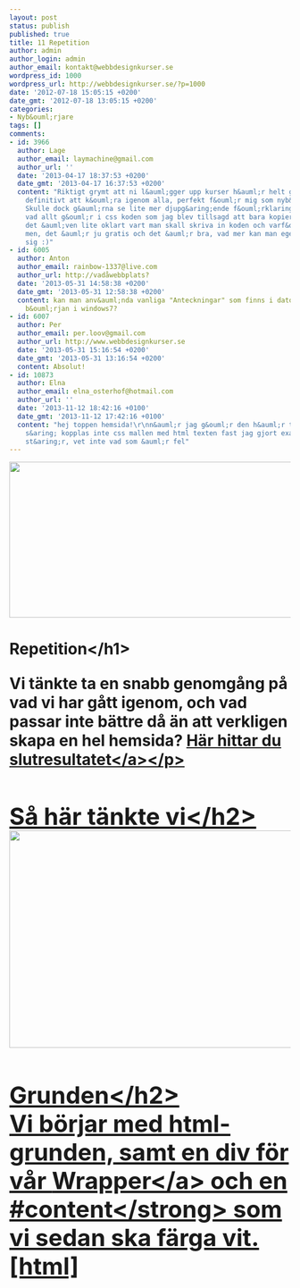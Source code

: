 ```yaml
---
layout: post
status: publish
published: true
title: 11 Repetition
author: admin
author_login: admin
author_email: kontakt@webbdesignkurser.se
wordpress_id: 1000
wordpress_url: http://webbdesignkurser.se/?p=1000
date: '2012-07-18 15:05:15 +0200'
date_gmt: '2012-07-18 13:05:15 +0200'
categories:
- Nyb&ouml;rjare
tags: []
comments:
- id: 3966
  author: Lage
  author_email: laymachine@gmail.com
  author_url: ''
  date: '2013-04-17 18:37:53 +0200'
  date_gmt: '2013-04-17 16:37:53 +0200'
  content: "Riktigt grymt att ni l&auml;gger upp kurser h&auml;r helt gratis! Kommer
    definitivt att k&ouml;ra igenom alla, perfekt f&ouml;r mig som nyb&ouml;rjare.
    Skulle dock g&auml;rna se lite mer djupg&aring;ende f&ouml;rklaringar. Till exempel
    vad allt g&ouml;r i css koden som jag blev tillsagd att bara kopiera. Ibland &auml;r
    det &auml;ven lite oklart vart man skall skriva in koden och varf&ouml;r. \r\n\r\nMen
    men, det &auml;r ju gratis och det &auml;r bra, vad mer kan man egentligen f&ouml;rv&auml;nta
    sig :)"
- id: 6005
  author: Anton
  author_email: rainbow-1337@live.com
  author_url: http://vadåwebbplats?
  date: '2013-05-31 14:58:38 +0200'
  date_gmt: '2013-05-31 12:58:38 +0200'
  content: kan man anv&auml;nda vanliga "Anteckningar" som finns i datorn fr&aring;n
    b&ouml;rjan i windows7?
- id: 6007
  author: Per
  author_email: per.loov@gmail.com
  author_url: http://www.webbdesignkurser.se
  date: '2013-05-31 15:16:54 +0200'
  date_gmt: '2013-05-31 13:16:54 +0200'
  content: Absolut!
- id: 10873
  author: Elna
  author_email: elna_osterhof@hotmail.com
  author_url: ''
  date: '2013-11-12 18:42:16 +0100'
  date_gmt: '2013-11-12 17:42:16 +0100'
  content: "hej toppen hemsida!\r\nn&auml;r jag g&ouml;r den h&auml;r test hemsidan
    s&aring; kopplas inte css mallen med html texten fast jag gjort exakt som det
    st&aring;r, vet inte vad som &auml;r fel"
---
```

<p><img src="http:&#47;&#47;webbdesignkurser.se&#47;wp-content&#47;uploads&#47;2012&#47;07&#47;repitition.png" alt="" title="" width="695" height="279" class="alignnone size-full wp-image-1040" &#47;><br&#47;><br&#47;></p>
<h1>Repetition<&#47;h1></p>
<p>Vi t&auml;nkte ta en snabb genomg&aring;ng p&aring; vad vi har g&aring;tt igenom, och vad passar inte b&auml;ttre d&aring; &auml;n att verkligen skapa en hel hemsida? <a href="&#47;nyborjare-slutresultat&#47;">H&auml;r hittar du slutresultatet<&#47;a><&#47;p><br&#47;><br&#47;></p>
<h2>S&aring; h&auml;r t&auml;nkte vi<&#47;h2><br />
<img src="http:&#47;&#47;webbdesignkurser.se&#47;wp-content&#47;uploads&#47;2013&#47;02&#47;repetition-f&ouml;rklaring1.png" alt="" title="" width="695" height="389" class="alignnone size-full wp-image-1051" &#47;></p>
<h2>Grunden<&#47;h2><br />
Vi b&ouml;rjar med html-grunden, samt en div f&ouml;r v&aring;r <a href="&#47;nyborjare-wrapper&#47;" target="_blank">Wrapper<&#47;a> och en <strong>#content<&#47;strong> som vi sedan ska f&auml;rga vit.<br />
[html]<br />
<html><br />
    <head><br />
    <meta charset="utf-8"></p>
<link rel="stylesheet" type="text&#47;css" href="style.css">
    <title>Min f&ouml;rsta hemsida<&#47;title><br />
    <&#47;head><br />
    <body></p>
<div id="wrapper">
<div id="content">
<p>        <&#47;div><br />
        <&#47;div><br />
    <&#47;body><br />
<&#47;html><br />
[&#47;html]</p>
<h2>Headern<&#47;h2><br />
I headern l&auml;gger vi v&aring;r logga. Eftersom v&aring;r logga ska fungera som en l&auml;nk till startsidan l&auml;gger vi den inom en a-tagg.<br />
[html]<br />
<html><br />
    <head><br />
    <meta charset="utf-8"></p>
<link rel="stylesheet" type="text&#47;css" href="style.css">
    <title>Min f&ouml;rsta hemsida<&#47;title><br />
    <&#47;head><br />
    <body></p>
<div id="wrapper">
<div id="content">
<div id="header">
                <a href="index.html"><img src="logga.png"&#47;><&#47;a><br />
            <&#47;div></p>
<p>        <&#47;div><br />
        <&#47;div><br />
    <&#47;body><br />
<&#47;html><br />
[&#47;html]</p>
<h2>Boxarna<&#47;h2><br />
Vi ska ha tv&aring; boxar, en f&ouml;r texten och en f&ouml;r menyn. Boxarna l&auml;gger vi i en div som vi har d&ouml;pt till <strong>#boxar<&#47;strong>.<br />
[html]<br />
<html><br />
    <head><br />
    <meta charset="utf-8"></p>
<link rel="stylesheet" type="text&#47;css" href="style.css">
    <title>Min f&ouml;rsta hemsida<&#47;title><br />
    <&#47;head><br />
    <body></p>
<div id="wrapper">
<div id="content">
<div id="header">
                <a href="index.html"><img src="logga.png"&#47;><&#47;a><br />
            <&#47;div></p>
<div id="boxar">
<div id="left_box">
                <img src="bilden.png"&#47;></p>
<h1>V&auml;lkommen!<&#47;h1></p>
<p>K&auml;nn dig v&auml;lkommen.<&#47;p><br />
                <&#47;div></p>
<div id="right_box">
<h1>Min meny<&#47;h1><br />
                <&#47;div><br />
            <&#47;div>      </p>
<p>        <&#47;div><br />
        <&#47;div><br />
    <&#47;body><br />
<&#47;html><br />
[&#47;html]</p>
<h2>Menyn<&#47;h2><br />
Menyn ska ligga inom <strong>#right-box<&#47;strong> och skrivs som en <a href="&#47;nyborjare-listor-tabeller&#47;" target="_blank">lista<&#47;a>.<br />
[html]<br />
<html><br />
    <head><br />
    <meta charset="utf-8"></p>
<link rel="stylesheet" type="text&#47;css" href="style.css">
    <title>Min f&ouml;rsta hemsida<&#47;title><br />
    <&#47;head><br />
    <body></p>
<div id="wrapper">
<div id="content">
<div id="header">
                <a href="index.html"><img src="logga.png"&#47;><&#47;a><br />
            <&#47;div></p>
<div id="boxar">
<div id="left_box">
                <img src="bilden.png"&#47;></p>
<h1>V&auml;lkommen!<&#47;h1></p>
<p>K&auml;nn dig v&auml;lkommen.<&#47;p><br />
                <&#47;div></p>
<div id="right_box">
<h1>Min meny<&#47;h1></p>
<ul>
<li><a href="#">Hem<&#47;a><&#47;li>
<li><a href="#">Om mig<&#47;a><&#47;li>
<li><a href="#">Kontakt<&#47;a><&#47;li><br />
                <&#47;ul><br />
                <&#47;div><br />
            <&#47;div></p>
<p>        <&#47;div><br />
        <&#47;div><br />
    <&#47;body><br />
<&#47;html><br />
[&#47;html]</p>
<h2>Footer<&#47;h2><br />
Footern &auml;r det vi har l&auml;ngst ner, en copyright-text till exempel. Vi l&auml;gger den diven l&auml;ngst ner <strong>efter<&#47;strong> v&aring;r #wrapper, men <strong>innan<&#47;strong> Body.<br />
[html]<br />
<html><br />
    <head><br />
    <meta charset="utf-8"></p>
<link rel="stylesheet" type="text&#47;css" href="style.css">
    <title>Min f&ouml;rsta hemsida<&#47;title><br />
    <&#47;head><br />
    <body></p>
<div id="wrapper">
<div id="content">
<div id="header">
                <a href="index.html"><img src="logga.png"&#47;><&#47;a><br />
            <&#47;div></p>
<div id="boxar">
<div id="left_box">
                <img src="bilden.png"&#47;></p>
<h1>V&auml;lkommen!<&#47;h1></p>
<p>K&auml;nn dig v&auml;lkommen.<&#47;p><br />
                <&#47;div></p>
<div id="right_box">
<h1>Min meny<&#47;h1></p>
<ul>
<li><a href="#">Hem<&#47;a><&#47;li>
<li><a href="#">Om mig<&#47;a><&#47;li>
<li><a href="#">Kontakt<&#47;a><&#47;li><br />
                <&#47;ul><br />
                <&#47;div><br />
            <&#47;div></p>
<p>        <&#47;div><br />
        <&#47;div></p>
<div id="footer">
<p>Copyright Min f&ouml;rsta hemsida 2012<&#47;p><br />
            <&#47;div>           </p>
<p>    <&#47;body><br />
<&#47;html><br />
[&#47;html]</p>
<h2 id="doctype">Doctype<&#47;h2><br />
Sista grejen vi ska l&auml;gga till i v&aring;rt html-dokument kallas Doctype. Det h&auml;r ska l&auml;ggas <strong>l&auml;ngst upp<&#47;strong> i dokumentet. Doctype hj&auml;lper webbl&auml;saren att ber&auml;tta vilken version av html som vi skrev hemsidan i.<br />
Att hoppa &ouml;ver doctype kan resultera i att webbl&auml;saren (oftast g&auml;ller det h&auml;r Explorer) f&ouml;rst&ouml;r hemsidans layout.<br />
[html]<br />
<!DOCTYPE HTML><br />
[&#47;html]</p>
<h2>Style.css<&#47;h2><br />
Nu ska vi skriva css-filen. Vi b&ouml;rjar med bakgrunden som ska upprepas.<br />
(Kom ih&aring;g att v&aring;r <a href="&#47;nyborjare-css-grunder&#47;#reset_css" target="_blank">reset CSS<&#47;a> ska finnas med innan vi b&ouml;rjar skriva CSS:en)<br />
[css]<br />
body {<br />
background: url(bakgrund.png);<br />
}<br />
[&#47;css]</p>
<h2>Text stilarna<&#47;h2><br />
[css]<br />
h1{<br />
font-family: arial;<br />
font-size:25px;<br />
color: #505050;<br />
line-height:45px;<br />
margin-top:10px;<br />
font-weight:bold;<br />
}</p>
<p>p{<br />
font-family: "Times New Roman";<br />
font-size:14px;<br />
color: #2a2a2a;<br />
line-height:23px;<br />
}<br />
[&#47;css]</p>
<h2>#Wrapper & #Content<&#47;h2><br />
I wrappern s&auml;tter vi bredden p&aring; <strong>960px<&#47;strong>. V&aring;r content ska vi f&auml;rga vit med marginal runt om. Vi vill &auml;ven f&aring; till rundade h&ouml;rn p&aring; v&aring;r Content-ruta. Det h&auml;r fixar man med <strong>border-radius: 10px; <&#47;strong><br />
[css]<br />
#wrapper{<br />
width:960px;<br />
margin-right:auto;<br />
margin-left:auto;<br />
}</p>
<p>#content{<br />
background: #f8f8f8;<br />
padding:20px;<br />
margin-top:50px;<br />
border-radius: 10px;<br />
}<br />
[&#47;css]</p>
<h2>#Header<&#47;h2><br />
V&aring;r header ska vara <strong>relative<&#47;strong> och <strong>60px<&#47;strong> h&ouml;g.<br />
[css]<br />
#header{<br />
position: relative;<br />
height:60px;<br />
}<br />
[&#47;css]</p>
<h2>#Boxar<&#47;h2><br />
Boxarna skriver vi som vi gjorde i kapitlet <a href="&#47;nyborjare-div-class&#47;">Div & Class<&#47;a>. V&aring;r v&auml;nstra box ska vara <strong>700px<&#47;strong> bred medan v&aring;r h&ouml;gra kan f&ouml;rbli utan n&aring;gon bredd. Den h&ouml;gra ska d&auml;remot ligga <strong>50px<&#47;strong> fr&aring;n v&auml;nster s&aring; att vi f&aring;r en marginal mellan boxarna.<br />
[css]<br />
#boxar{<br />
overflow:auto;<br />
width:960px;<br />
}</p>
<p>#left_box{<br />
float:left;<br />
width:700px;<br />
}</p>
<p>#right_box{<br />
float:left;<br />
margin-left:50px;<br />
}<br />
[&#47;css]</p>
<h2>Menyn<&#47;h2><br />
Vi vill styla menyn specifikt f&ouml;r v&aring;ra list-taggar, det g&ouml;r vi genom att f&ouml;rst skriva <strong>li<&#47;strong> och sen <strong>a<&#47;strong>.<br />
[css]<br />
li a{<br />
color:#c65497;<br />
text-decoration: none;<br />
font-family:arial;<br />
font-size:13px;<br />
line-height: 25px;<br />
}</p>
<p>li a:hover{<br />
color:#c65497;<br />
text-decoration: underline;<br />
font-family:arial;<br />
font-size:13px;<br />
line-height: 25px;<br />
}<br />
[&#47;css]</p>
<h2>#Footer<&#47;h2><br />
Footern ska ligga 20px nedanf&ouml;r #content, samt centrera v&aring;ran text.<br />
[css]<br />
#footer{<br />
position: relative;<br />
margin-top:20px;<br />
text-align: center;<br />
}<br />
[&#47;css]</p>
<h2>F&auml;rdigt!<&#47;h2><br />
Dubbelkolla att hemsidan ser bra ut genom att h&ouml;gerklicka p&aring; index.html och &ouml;ppna i webbl&auml;saren. <a href="&#47;nyborjare-slutresultat&#47;">S&aring; h&auml;r blev v&aring;rat exempel<&#47;a><br&#47;><br />
<img src="http:&#47;&#47;webbdesignkurser.se&#47;wp-content&#47;uploads&#47;2012&#47;07&#47;repitition.png" alt="" title="" width="695" height="279" class="alignnone size-full wp-image-1040" &#47;></p>
